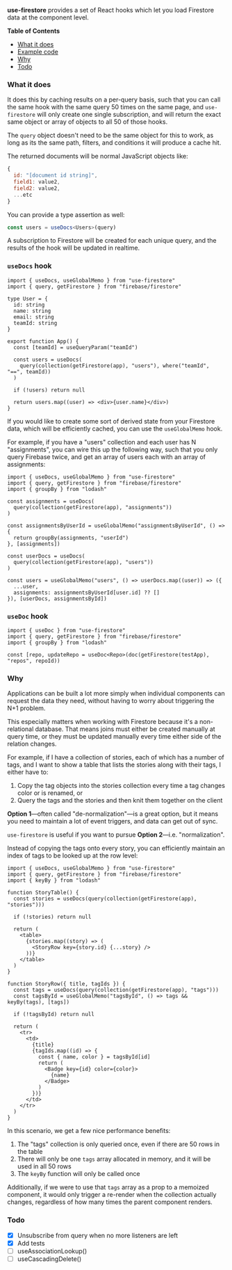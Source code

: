 **use-firestore** provides a set of React hooks which let you load Firestore
data at the component level.

**Table of Contents**

- [What it does](#what-it-does)
- [Example code](#example-code)
- [Why](#why)
- [Todo](#todo)

### What it does

It does this by caching results on a per-query basis, such that you can call
the same hook with the same query 50 times on the same page, and
`use-firestore` will only create one single subscription, and will return the
exact same object or array of objects to all 50 of those hooks.

The `query` object doesn't need to be the same object for this to work, as long as
its the same path, filters, and conditions it will produce a cache hit.

The returned documents will be normal JavaScript objects like:

```js
{
  id: "[document id string]",
  field1: value2,
  field2: value2,
  ...etc
}
```

You can provide a type assertion as well:

```ts
const users = useDocs<Users>(query)
```

A subscription to Firestore will be created for each unique query, and the
results of the hook will be updated in realtime.

### `useDocs` hook

```tsx
import { useDocs, useGlobalMemo } from "use-firestore"
import { query, getFirestore } from "firebase/firestore"

type User = {
  id: string
  name: string
  email: string
  teamId: string
}

export function App() {
  const [teamId] = useQueryParam("teamId")

  const users = useDocs(
    query(collection(getFirestore(app), "users"), where("teamId", "==", teamId))
  )

  if (!users) return null

  return users.map((user) => <div>{user.name}</div>)
}
```

If you would like to create some sort of derived state from your Firestore data, which will be efficiently cached, you can use the `useGlobalMemo` hook.

For example, if you have a "users" collection and each user has N "assignments", you can wire this up the following way, such that you only query Firebase twice, and get an array of users each with an array of assignments:

```tsx
import { useDocs, useGlobalMemo } from "use-firestore"
import { query, getFirestore } from "firebase/firestore"
import { groupBy } from "lodash"

const assignments = useDocs(
  query(collection(getFirestore(app), "assignments"))
)

const assignmentsByUserId = useGlobalMemo("assignmentsByUserId", () => {
  return groupBy(assignments, "userId")
}, [assignments])

const userDocs = useDocs(
  query(collection(getFirestore(app), "users"))
)

const users = useGlobalMemo("users", () => userDocs.map((user)) => ({
  ...user,
  assignments: assignmentsByUserId[user.id] ?? []
}), [userDocs, assignmentsById])
```

### `useDoc` hook

```tsx
import { useDoc } from "use-firestore"
import { query, getFirestore } from "firebase/firestore"
import { groupBy } from "lodash"

const [repo, updateRepo = useDoc<Repo>(doc(getFirestore(testApp), "repos", repoId))

```

### Why

Applications can be built a lot more simply when individual components can request the data they need, without having to worry about triggering the N+1 problem.

This especially matters when working with Firestore because it's a non-relational database. That means joins must either be created manually at query time, or they must be updated manually every time either side of the relation changes.

For example, if I have a collection of stories, each of which has a number of tags, and I want to show a table that lists the stories along with their tags, I either have to:

1. Copy the tag objects into the stories collection every time a tag changes color or is renamed, or
2. Query the tags and the stories and then knit them together on the client

**Option 1**—often called "de-normalization"—is a great option, but it means you need to maintain a lot of event triggers, and data can get out of sync.

`use-firestore` is useful if you want to pursue **Option 2**—i.e. "normalization".

Instead of copying the tags onto every story, you can efficiently maintain an index of tags to be looked up at the row level:

```tsx
import { useDocs, useGlobalMemo } from "use-firestore"
import { query, getFirestore } from "firebase/firestore"
import { keyBy } from "lodash"

function StoryTable() {
  const stories = useDocs(query(collection(getFirestore(app), "stories")))

  if (!stories) return null

  return (
    <table>
      {stories.map((story) => (
        <StoryRow key={story.id} {...story} />
      ))}
    </table>
  )
}

function StoryRow({ title, tagIds }) {
  const tags = useDocs(query(collection(getFirestore(app), "tags")))
  const tagsById = useGlobalMemo("tagsById", () => tags && keyBy(tags), [tags])

  if (!tagsById) return null

  return (
    <tr>
      <td>
        {title}
        {tagIds.map((id) => {
          const { name, color } = tagsById[id]
          return (
            <Badge key={id} color={color}>
              {name}
            </Badge>
          )
        })}
      </td>
    </tr>
  )
}
```

In this scenario, we get a few nice performance benefits:

1. The "tags" collection is only queried once, even if there are 50 rows in the table
2. There will only be one `tags` array allocated in memory, and it will be used in all 50 rows
3. The `keyBy` function will only be called once

Additionally, if we were to use that `tags` array as a prop to a memoized component, it would only trigger a re-render when the collection actually changes, regardless of how many times the parent component renders.

### Todo

- [x] Unsubscribe from query when no more listeners are left
- [x] Add tests
- [ ] useAssociationLookup()
- [ ] useCascadingDelete()
